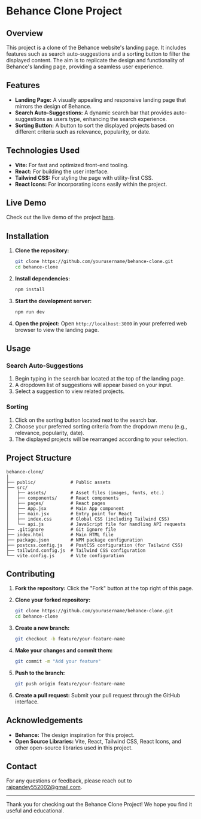 # Behance Clone Project

## Overview

This project is a clone of the Behance website's landing page. It includes features such as search auto-suggestions and a sorting button to filter the displayed content. The aim is to replicate the design and functionality of Behance's landing page, providing a seamless user experience.

## Features

- **Landing Page:** A visually appealing and responsive landing page that mirrors the design of Behance.
- **Search Auto-Suggestions:** A dynamic search bar that provides auto-suggestions as users type, enhancing the search experience.
- **Sorting Button:** A button to sort the displayed projects based on different criteria such as relevance, popularity, or date.

## Technologies Used

- **Vite:** For fast and optimized front-end tooling.
- **React:** For building the user interface.
- **Tailwind CSS:** For styling the page with utility-first CSS.
- **React Icons:** For incorporating icons easily within the project.

## Live Demo

Check out the live demo of the project [here](https://yourusername.github.io/behance-clone).

## Installation

1. **Clone the repository:**
   ```sh
   git clone https://github.com/yourusername/behance-clone.git
   cd behance-clone
   ```

2. **Install dependencies:**
   ```sh
   npm install
   ```

3. **Start the development server:**
   ```sh
   npm run dev
   ```

4. **Open the project:**
   Open `http://localhost:3000` in your preferred web browser to view the landing page.

## Usage

### Search Auto-Suggestions
1. Begin typing in the search bar located at the top of the landing page.
2. A dropdown list of suggestions will appear based on your input.
3. Select a suggestion to view related projects.

### Sorting
1. Click on the sorting button located next to the search bar.
2. Choose your preferred sorting criteria from the dropdown menu (e.g., relevance, popularity, date).
3. The displayed projects will be rearranged according to your selection.

## Project Structure

```
behance-clone/
│
├── public/             # Public assets
├── src/                
│   ├── assets/         # Asset files (images, fonts, etc.)
│   ├── components/     # React components
│   ├── pages/          # React pages
│   ├── App.jsx         # Main App component
│   ├── main.jsx        # Entry point for React
│   ├── index.css       # Global CSS (including Tailwind CSS)
│   └── api.js          # JavaScript file for handling API requests
├── .gitignore          # Git ignore file
├── index.html          # Main HTML file
├── package.json        # NPM package configuration
├── postcss.config.js   # PostCSS configuration (for Tailwind CSS)
├── tailwind.config.js  # Tailwind CSS configuration
└── vite.config.js      # Vite configuration
```

## Contributing

1. **Fork the repository:**
   Click the "Fork" button at the top right of this page.

2. **Clone your forked repository:**
   ```sh
   git clone https://github.com/yourusername/behance-clone.git
   cd behance-clone
   ```

3. **Create a new branch:**
   ```sh
   git checkout -b feature/your-feature-name
   ```

4. **Make your changes and commit them:**
   ```sh
   git commit -m "Add your feature"
   ```

5. **Push to the branch:**
   ```sh
   git push origin feature/your-feature-name
   ```

6. **Create a pull request:**
   Submit your pull request through the GitHub interface.



## Acknowledgements

- **Behance:** The design inspiration for this project.
- **Open Source Libraries:** Vite, React, Tailwind CSS, React Icons, and other open-source libraries used in this project.

## Contact

For any questions or feedback, please reach out to [rajpandey552002@gmail.com]().

---

Thank you for checking out the Behance Clone Project! We hope you find it useful and educational.